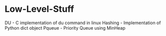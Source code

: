 # Low-Level-Stuff

DU - C implementation of du command in linux
Hashing - Implementation of Python dict object
Pqueue - Priority Queue using MinHeap
